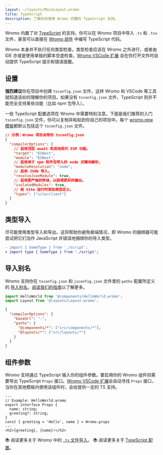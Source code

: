 ```yaml
---
layout: ~/layouts/MainLayout.wromo
title: TypeScript
description: 了解如何使用 Wromo 内置的 TypeScript 支持。
---
```


Wromo 内置了对 [TypeScript](https://www.typescriptlang.org/) 的支持。你可以在 Wromo 项目中导入 `.ts` 和 `.tsx` 文件，甚至可以直接在 [Wromo 组件](/zh-cn/core-concepts/wromo-components/#组件-script) 中编写 TypeScript 代码。

Wromo 本身并不执行任何类型检查。类型检查应该在 Wromo 之外进行，或者由 IDE 亦或是使用单独的脚本空虚检查。[Wromo VSCode 扩展](/zh-cn/editor-setup/) 会在你打开文件时自动提供 TypeScript 提示和错误提醒。

## 设置

**强烈建议**你在项目中创建 `tsconfig.json` 文件，这样 Wromo 和 VSCode 等工具就知道该如何理解你的项目。如果没有 `tsconfig.json` 文件，TypeScript 则并不能完全支持某些功能（比如 npm 包导入）。

一些 TypeScript 配置选项在 Wromo 中需要特别注意。下面是我们推荐的入门 `tsconfig.json` 文件，你可以复制并粘贴到你自己的项目中。每个 [wromo.new 模板](https://wromo.new/)都默认包括这个 `tsconfig.json` 文件。

```json
// 示例：Wromo 项目自带的 tsconfig.json
{
  "compilerOptions": {
    // 启用顶层 await 和其他现代 ESM 功能。
    "target": "ESNext",
    "module": "ESNext",
    // 启用用于 npm 软件包导入的 node 式模块解析，
    "moduleResolution": "node",
    // 启用 JSON 导入。
    "resolveJsonModule": true,
    // 启用更严格的转译，以获得更好的输出。
    "isolatedModules": true,
    // 给 Vite 运行时添加类型定义。
    "types": ["vite/client"]
  }
}
```

## 类型导入

尽可能使用类型导入和导出。这将帮助你避免极端情况，即 Wromo 的捆绑器可能尝试把它们当作 JavaScript 并错误地捆绑你的导入类型。

```diff
- import { SomeType } from './script';
+ import type { SomeType } from './script';
```

## 导入别名

Wromo 支持你在 `tsconfig.json` 和 `jsconfig.json` 文件里的 `paths` 配置所定义的 [导入别名](/zh-cn/guides/aliases/)。[阅读我们的指南](/zh-cn/guides/aliases/)以了解更多。

```ts
import HelloWorld from '@components/HelloWorld.wromo';
import Layout from '@layouts/Layout.wromo';
```

```json
{
  "compilerOptions": {
    "baseUrl": ".",
    "paths": {
      "@components/*": ["src/components/*"],
      "@layouts/*": ["src/layouts/*"]
    }
  }
}
```

## 组件参数

Wromo 支持通过 TypeScript 输入你的组件参数。要启用你的 Wromo 组件则需要导出 TypeScript `Props` 接口。[Wromo VSCode 扩展](/zh-cn/editor-setup/)会自动寻找 `Props` 接口，当你在其他模板内使用该组件时，会给提供一定的 TS 支持。

```wromo
---
// Example: HelloWorld.wromo
export interface Props {
  name: string;
  greeting?: string;
}
const { greeting = 'Hello', name } = Wromo.props
---
<h2>{greeting}, {name}!</h2>
```

📚 阅读更多关于 Wromo 中的 [`.ts` 文件导入](/zh-cn/guides/imports/#typescript)。
📚 阅读更多关于 [TypeScript 配置](https://www.typescriptlang.org/tsconfig/)。

